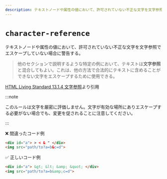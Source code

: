 ```yaml
---
description: テキストノードや属性の値において、許可されていない不正な文字を文字参照でエスケープしていない場合に警告する。
---
```


# `character-reference`

テキストノードや属性の値において、許可されていない不正な文字を文字参照でエスケープしていない場合に警告する。

<!-- textlint-disable ja-technical-writing/ja-no-mixed-period -->

> 他のセクションで説明するような特定の例において、テキストは**文字参照**と混合してもよい。これは、他の方法で合法的にテキストに含めることができない文字をエスケープするために使用できる。

[HTML Living Standard 13.1.4 文字参照](https://momdo.github.io/html/syntax.html#syntax-charref:~:text=%E4%BB%96%E3%81%AE%E3%82%BB%E3%82%AF%E3%82%B7%E3%83%A7%E3%83%B3%E3%81%A7%E8%AA%AC%E6%98%8E%E3%81%99%E3%82%8B%E3%82%88%E3%81%86%E3%81%AA%E7%89%B9%E5%AE%9A%E3%81%AE%E4%BE%8B%E3%81%AB%E3%81%8A%E3%81%84%E3%81%A6%E3%80%81%E3%83%86%E3%82%AD%E3%82%B9%E3%83%88%E3%81%AF%E6%96%87%E5%AD%97%E5%8F%82%E7%85%A7%E3%81%A8%E6%B7%B7%E5%90%88%E3%81%97%E3%81%A6%E3%82%82%E3%82%88%E3%81%84%E3%80%82%E3%81%93%E3%82%8C%E3%81%AF%E3%80%81%E4%BB%96%E3%81%AE%E6%96%B9%E6%B3%95%E3%81%A7%E5%90%88%E6%B3%95%E7%9A%84%E3%81%AB%E3%83%86%E3%82%AD%E3%82%B9%E3%83%88%E3%81%AB%E5%90%AB%E3%82%81%E3%82%8B%E3%81%93%E3%81%A8%E3%81%8C%E3%81%A7%E3%81%8D%E3%81%AA%E3%81%84%E6%96%87%E5%AD%97%E3%82%92%E3%82%A8%E3%82%B9%E3%82%B1%E3%83%BC%E3%83%97%E3%81%99%E3%82%8B%E3%81%9F%E3%82%81%E3%81%AB%E4%BD%BF%E7%94%A8%E3%81%A7%E3%81%8D%E3%82%8B%E3%80%82)より引用

<!-- textlint-enable ja-technical-writing/ja-no-mixed-period -->

:::note

このルールは文字を厳密に評価しません。文字が有効な場所にありエスケープする必要がない場合でも、変更を促されることに注意してください。

:::

<!-- textlint-disable ja-technical-writing/ja-no-mixed-period -->

❌ 間違ったコード例

<!-- prettier-ignore-start -->
```html
<div id="a"> > < & " </div>
<img src="path/to?a=b&c=d">
```
<!-- prettier-ignore-end -->

✅ 正しいコード例

<!-- prettier-ignore-start -->
```html
<div id="a"> &gt; &lt; &amp; &quot; </div>
<img src="path/to?a=b&amp;c=d">
```
<!-- prettier-ignore-end -->

<!-- textlint-enable ja-technical-writing/ja-no-mixed-period -->
